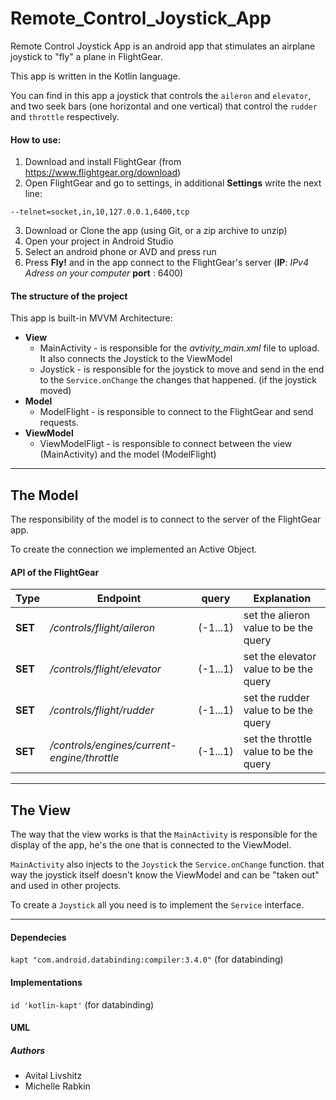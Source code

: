 # Remote_Control_Joystick_App

Remote Control Joystick App is an android app that stimulates an airplane joystick to "fly" a plane in FlightGear.

This app is written in the Kotlin language.

You can find in this app a joystick that controls the `aileron` and `elevator`, and two seek bars (one horizontal and one vertical) that control the `rudder` and `throttle` respectively.

#### How to use:
1. Download and install FlightGear (from https://www.flightgear.org/download)
2. Open FlightGear and go to settings, in additional **Settings** write the next line:
```
--telnet=socket,in,10,127.0.0.1,6400,tcp
```
3. Download or Clone the app (using Git, or a zip archive to unzip)
4. Open your project in Android Studio
5. Select an android phone or AVD and press run 
6. Press **Fly!** and in the app connect to the FlightGear's server (**IP**: _IPv4 Adress on your computer_ **port** : 6400)

#### The structure of the project

This app is built-in MVVM Architecture:

* **View**
  * MainActivity - is responsible for the _avtivity_main.xml_ file to upload. It also connects the Joystick to the ViewModel
  * Joystick - is responsible for the joystick to move and send in the end to the `Service.onChange` the changes that happened. (if the joystick moved)
* **Model** 
  * ModelFlight - is responsible to connect to the FlightGear and send requests.
* **ViewModel**
  * ViewModelFligt - is responsible to connect between the view (MainActivity) and the model (ModelFlight)
--------

## The Model

The responsibility of the model is to connect to the server of the FlightGear app.

To create the connection we implemented an Active Object.

#### API of the FlightGear
Type       | Endpoint                                    | query      | Explanation
----       | --------                                    | :---:      | --------------------
**SET**    | _/controls/flight/aileron_                  | (-1...1)   | set the alieron value to be the query
**SET**    | _/controls/flight/elevator_                 | (-1...1)   | set the elevator value to be the query
**SET**    | _/controls/flight/rudder_                   | (-1...1)   | set the rudder value to be the query
**SET**    | _/controls/engines/current-engine/throttle_ | (-1...1)   | set the throttle value to be the query 

-----

## The View

The way that the view works is that the `MainActivity` is responsible for the display of the app, he's the one that is connected to the ViewModel. 

`MainActivity` also injects to the `Joystick` the  `Service.onChange` function. that way the joystick itself doesn't know the ViewModel and can be "taken out" and used in other projects.

To create a `Joystick` all you need is to implement the `Service` interface.

------
#### Dependecies

`kapt "com.android.databinding:compiler:3.4.0"` (for databinding)

#### Implementations

`id 'kotlin-kapt'` (for databinding)

#### UML



##### Authors
* Avital Livshitz
* Michelle Rabkin
